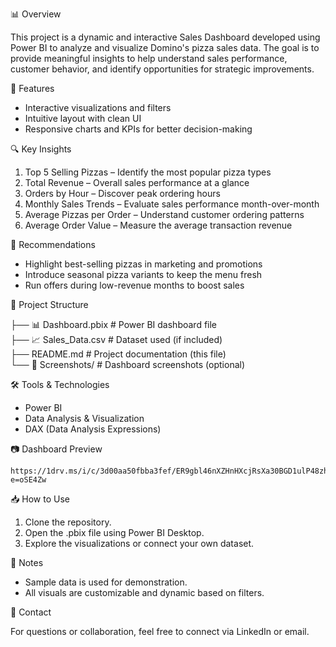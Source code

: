 📊 Overview    
 
This project is a dynamic and interactive Sales Dashboard developed using Power BI to analyze and visualize Domino's pizza sales data. The goal is to provide meaningful insights to help understand sales performance, customer behavior, and identify opportunities for strategic improvements.  

🚀 Features  

   - Interactive visualizations and filters
   - Intuitive layout with clean UI  
   - Responsive charts and KPIs for better decision-making  

🔍 Key Insights  

   1. Top 5 Selling Pizzas – Identify the most popular pizza types    
   2. Total Revenue – Overall sales performance at a glance  
   3. Orders by Hour – Discover peak ordering hours  
   4. Monthly Sales Trends – Evaluate sales performance month-over-month  
   5. Average Pizzas per Order – Understand customer ordering patterns  
   6. Average Order Value – Measure the average transaction revenue  

📌 Recommendations  

  - Highlight best-selling pizzas in marketing and promotions  
  - Introduce seasonal pizza variants to keep the menu fresh  
  - Run offers during low-revenue months to boost sales  

📂 Project Structure   

  ├── 📊 Dashboard.pbix           # Power BI dashboard file  
  ├── 📈 Sales_Data.csv           # Dataset used (if included)  
  ├── README.md                   # Project documentation (this file)  
  └── 📸 Screenshots/             # Dashboard screenshots (optional)  

🛠️ Tools & Technologies

  - Power BI   
  - Data Analysis & Visualization  
  - DAX (Data Analysis Expressions)    

📷 Dashboard Preview  

    https://1drv.ms/i/c/3d00aa50fbba3fef/ER9gbl46nXZHnHXcjRsXa30BGD1ulP48zhmTdvppTR_scQ?e=oSE4Zw  

📥 How to Use  

  1. Clone the repository.  
  2. Open the .pbix file using Power BI Desktop.  
  3. Explore the visualizations or connect your own dataset.  

📌 Notes  

  - Sample data is used for demonstration.  
  - All visuals are customizable and dynamic based on filters.  

🤝 Contact  

   For questions or collaboration, feel free to connect via LinkedIn or email.  
